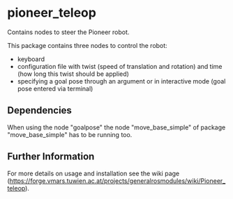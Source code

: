 pioneer_teleop
==============

Contains nodes to steer the Pioneer robot.

This package contains three nodes to control the robot:
* keyboard
* configuration file with twist (speed of translation and rotation)
  and time (how long this twist should be applied)
* specifying a goal pose through an argument or in interactive mode
  (goal pose entered via terminal)


Dependencies
------------

When using the node "goalpose" the node "move_base_simple" of package
"move_base_simple" has to be running too.


Further Information
-------------------

For more details on usage and installation see the wiki page
(https://forge.vmars.tuwien.ac.at/projects/generalrosmodules/wiki/Pioneer_teleop).
